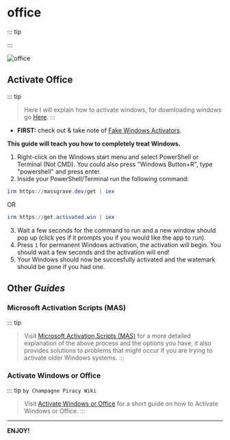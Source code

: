 # office

::: tip ‎

:::

![office](/asset/headers/0ffice2.png)

## Activate Office

::: tip ‎ 
> Here I will explain how to activate windows, for downloading windows go [Here](./windows_&_office_sources.md).
:::

* **FIRST:** check out & take note of [Fake Windows Activators](https://pastebin.com/gCmWs2GR).

**This guide will teach you how to completely treat Windows.**

1. Right-click on the Windows start menu and select PowerShell or Terminal (Not CMD). You could also press "Windows Button+R", type "powershell" and press enter.
2. Inside your PowerShell/Terminal run the following command:

```powershell
irm https://massgrave.dev/get | iex
```
OR
```powershell
irm https://get.activated.win | iex
```

3. Wait a few seconds for the command to run and a new window should pop up (click yes if it prompts you if you would like the app to run).
4. Press `1` for permanent Windows activation, the activation will begin. You should wait a few seconds and the activation will end!
5. Your Windows should now be succesfully activated and the watemark should be gone if you had one.

## Other *Guides*

### Microsoft Activation Scripts (MAS)

::: tip ‎
> Visit [Microsoft Activation Scripts (MAS)](https://massgrave.dev/) for a more detailed explanation of the above process and the options you have, it also provides solutions to problems that might occur if you are trying to activate older Windows systems.
:::

### Activate Windows or Office
<!-- ::: tip `by` [Champagne Piracy Wiki](https://champagne.pages.dev/) -->
::: tip `by Champagne Piracy Wiki`
> Visit [Activate Windows or Office](https://champagne.pages.dev/activate-windows-office/) for a short guide on how to Activate Windows or Office.
:::

***

**ENJOY!**
